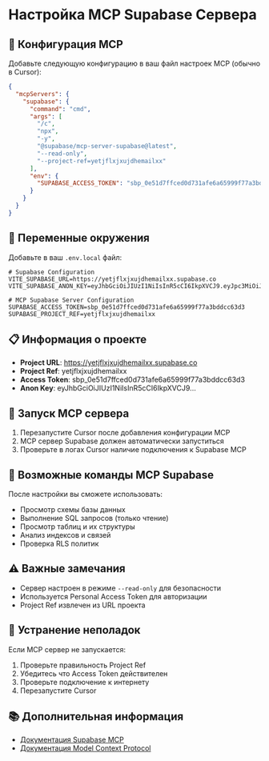 # Настройка MCP Supabase Сервера

## 🔧 Конфигурация MCP

Добавьте следующую конфигурацию в ваш файл настроек MCP (обычно в Cursor):

```json
{
  "mcpServers": {
    "supabase": {
      "command": "cmd",
      "args": [
        "/c",
        "npx",
        "-y",
        "@supabase/mcp-server-supabase@latest",
        "--read-only",
        "--project-ref=yetjflxjxujdhemailxx"
      ],
      "env": {
        "SUPABASE_ACCESS_TOKEN": "sbp_0e51d7ffced0d731afe6a65999f77a3bddcc63d3"
      }
    }
  }
}
```

## 🔑 Переменные окружения

Добавьте в ваш `.env.local` файл:

```env
# Supabase Configuration
VITE_SUPABASE_URL=https://yetjflxjxujdhemailxx.supabase.co
VITE_SUPABASE_ANON_KEY=eyJhbGciOiJIUzI1NiIsInR5cCI6IkpXVCJ9.eyJpc3MiOiJzdXBhYmFzZSIsInJlZiI6InlldGpmbHhqeHVqZGhlbWFpbHh4Iiwicm9sZSI6ImFub24iLCJpYXQiOjE3NTMzMjgyODAsImV4cCI6MjA2ODkwNDI4MH0.9NPUrz0RvqPyzcVsEMBp3f213kFZIbJfvmwE_0CtCPo

# MCP Supabase Server Configuration
SUPABASE_ACCESS_TOKEN=sbp_0e51d7ffced0d731afe6a65999f77a3bddcc63d3
SUPABASE_PROJECT_REF=yetjflxjxujdhemailxx
```

## 📋 Информация о проекте

- **Project URL**: https://yetjflxjxujdhemailxx.supabase.co
- **Project Ref**: yetjflxjxujdhemailxx
- **Access Token**: sbp_0e51d7ffced0d731afe6a65999f77a3bddcc63d3
- **Anon Key**: eyJhbGciOiJIUzI1NiIsInR5cCI6IkpXVCJ9...

## 🚀 Запуск MCP сервера

1. Перезапустите Cursor после добавления конфигурации MCP
2. MCP сервер Supabase должен автоматически запуститься
3. Проверьте в логах Cursor наличие подключения к Supabase MCP

## 🔧 Возможные команды MCP Supabase

После настройки вы сможете использовать:

- Просмотр схемы базы данных
- Выполнение SQL запросов (только чтение)
- Просмотр таблиц и их структуры
- Анализ индексов и связей
- Проверка RLS политик

## ⚠️ Важные замечания

- Сервер настроен в режиме `--read-only` для безопасности
- Используется Personal Access Token для авторизации
- Project Ref извлечен из URL проекта

## 🐛 Устранение неполадок

Если MCP сервер не запускается:

1. Проверьте правильность Project Ref
2. Убедитесь что Access Token действителен
3. Проверьте подключение к интернету
4. Перезапустите Cursor

## 📚 Дополнительная информация

- [Документация Supabase MCP](https://github.com/supabase/mcp-server-supabase)
- [Документация Model Context Protocol](https://modelcontextprotocol.io/) 
